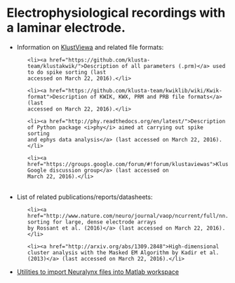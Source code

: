 # Electrophysiological recordings with a laminar electrode.

<ul>

<li> Information on <a href="https://github.com/klusta-team/klustaviewa">KlustViewa</a> and related file formats:

  <ul> 
  
    <li><a href="https://github.com/klusta-team/klustakwik/">Description of all parameters (.prm)</a> used to do spike sorting (last 
    accessed on March 22, 2016).</li>

    <li><a href="https://github.com/klusta-team/kwiklib/wiki/Kwik-format">Description of KWIK, KWX, PRM and PRB file formats</a> (last
    accessed on March 22, 2016).</li>

    <li><a href="http://phy.readthedocs.org/en/latest/">Description of Python package <i>phy</i> aimed at carrying out spike sorting
    and ephys data analysis</a> (last accessed on March 22, 2016).</li>

    <li><a href="https://groups.google.com/forum/#!forum/klustaviewas">KlustaViewa's Google discussion group</a> (last accessed on
    March 22, 2016).</li>

  </ul>
  
</li>

<br>

<li> List of related publications/reports/datasheets:

  <ul>
  
    <li><a href="http://www.nature.com/neuro/journal/vaop/ncurrent/full/nn.4268.html">Spike sorting for large, dense electrode arrays 
    by Rossant et al. (2016)</a> (last accessed on March 22, 2016).</li>
  
    <li><a href="http://arxiv.org/abs/1309.2848">High-dimensional cluster analysis with the Masked EM Algorithm by Kadir et al.    
    (2013)</a> (last accessed on March 22, 2016).</li>
  
  </ul>
  
</li>

<li><a href="http://neuralynx.com/research_software/file_converters_and_utilities/">Utilities to import Neuralynx files into Matlab workspace</a></li>

</ul>
